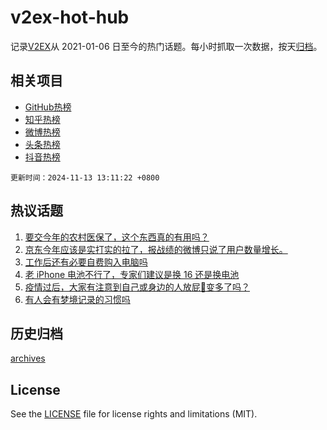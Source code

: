 # v2ex-hot-hub

 记录[V2EX](https://www.v2ex.com/)从 2021-01-06 日至今的热门话题。每小时抓取一次数据，按天[归档](archives)。
 
 ## 相关项目

- [GitHub热榜](https://github.com/lonnyzhang423/github-hot-hub)
- [知乎热榜](https://github.com/lonnyzhang423/zhihu-hot-hub)
- [微博热榜](https://github.com/lonnyzhang423/weibo-hot-hub)
- [头条热榜](https://github.com/lonnyzhang423/toutiao-hot-hub)
- [抖音热榜](https://github.com/lonnyzhang423/douyin-hot-hub)


 `更新时间：2024-11-13 13:11:22 +0800`

## 热议话题

1. [要交今年的农村医保了，这个东西真的有用吗？](https://www.v2ex.com/t/1089108)
1. [京东今年应该是实打实的拉了，报战绩的微博只说了用户数量增长。](https://www.v2ex.com/t/1088862)
1. [工作后还有必要自费购入电脑吗](https://www.v2ex.com/t/1088899)
1. [老 iPhone 电池不行了，专家们建议是换 16 还是换电池](https://www.v2ex.com/t/1089071)
1. [疫情过后，大家有注意到自己或身边的人放屁💨变多了吗？](https://www.v2ex.com/t/1088977)
1. [有人会有梦境记录的习惯吗](https://www.v2ex.com/t/1088832)

## 历史归档

[archives](archives)

## License

See the [LICENSE](LICENSE) file for license rights and limitations (MIT).
